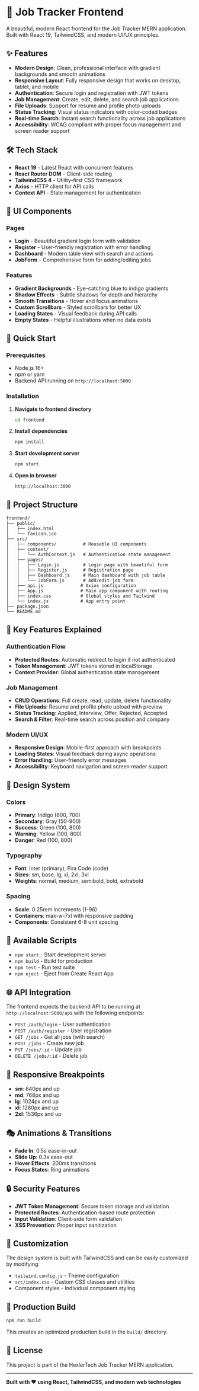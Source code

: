# 🚀 Job Tracker Frontend

A beautiful, modern React frontend for the Job Tracker MERN application. Built with React 19, TailwindCSS, and modern UI/UX principles.

## ✨ Features

- **Modern Design**: Clean, professional interface with gradient backgrounds and smooth animations
- **Responsive Layout**: Fully responsive design that works on desktop, tablet, and mobile
- **Authentication**: Secure login and registration with JWT tokens
- **Job Management**: Create, edit, delete, and search job applications
- **File Uploads**: Support for resume and profile photo uploads
- **Status Tracking**: Visual status indicators with color-coded badges
- **Real-time Search**: Instant search functionality across job applications
- **Accessibility**: WCAG compliant with proper focus management and screen reader support

## 🛠️ Tech Stack

- **React 19** - Latest React with concurrent features
- **React Router DOM** - Client-side routing
- **TailwindCSS 4** - Utility-first CSS framework
- **Axios** - HTTP client for API calls
- **Context API** - State management for authentication

## 🎨 UI Components

### Pages
- **Login** - Beautiful gradient login form with validation
- **Register** - User-friendly registration with error handling
- **Dashboard** - Modern table view with search and actions
- **JobForm** - Comprehensive form for adding/editing jobs

### Features
- **Gradient Backgrounds** - Eye-catching blue to indigo gradients
- **Shadow Effects** - Subtle shadows for depth and hierarchy
- **Smooth Transitions** - Hover and focus animations
- **Custom Scrollbars** - Styled scrollbars for better UX
- **Loading States** - Visual feedback during API calls
- **Empty States** - Helpful illustrations when no data exists

## 🚀 Quick Start

### Prerequisites
- Node.js 16+ 
- npm or yarn
- Backend API running on `http://localhost:5000`

### Installation

1. **Navigate to frontend directory**
   ```bash
   cd frontend
   ```

2. **Install dependencies**
   ```bash
   npm install
   ```

3. **Start development server**
   ```bash
   npm start
   ```

4. **Open in browser**
   ```
   http://localhost:3000
   ```

## 📁 Project Structure

```
frontend/
├── public/
│   ├── index.html
│   └── favicon.ico
├── src/
│   ├── components/          # Reusable UI components
│   ├── context/
│   │   └── AuthContext.js   # Authentication state management
│   ├── pages/
│   │   ├── Login.js         # Login page with beautiful form
│   │   ├── Register.js      # Registration page
│   │   ├── Dashboard.js     # Main dashboard with job table
│   │   └── JobForm.js       # Add/edit job form
│   ├── api.js              # Axios configuration
│   ├── App.js              # Main app component with routing
│   ├── index.css           # Global styles and Tailwind
│   └── index.js            # App entry point
├── package.json
└── README.md
```

## 🎯 Key Features Explained

### Authentication Flow
- **Protected Routes**: Automatic redirect to login if not authenticated
- **Token Management**: JWT tokens stored in localStorage
- **Context Provider**: Global authentication state management

### Job Management
- **CRUD Operations**: Full create, read, update, delete functionality
- **File Uploads**: Resume and profile photo upload with preview
- **Status Tracking**: Applied, Interview, Offer, Rejected, Accepted
- **Search & Filter**: Real-time search across position and company

### Modern UI/UX
- **Responsive Design**: Mobile-first approach with breakpoints
- **Loading States**: Visual feedback during async operations
- **Error Handling**: User-friendly error messages
- **Accessibility**: Keyboard navigation and screen reader support

## 🎨 Design System

### Colors
- **Primary**: Indigo (600, 700)
- **Secondary**: Gray (50-900)
- **Success**: Green (100, 800)
- **Warning**: Yellow (100, 800)
- **Danger**: Red (100, 800)

### Typography
- **Font**: Inter (primary), Fira Code (code)
- **Sizes**: sm, base, lg, xl, 2xl, 3xl
- **Weights**: normal, medium, semibold, bold, extrabold

### Spacing
- **Scale**: 0.25rem increments (1-96)
- **Containers**: max-w-7xl with responsive padding
- **Components**: Consistent 6-8 unit spacing

## 🔧 Available Scripts

- `npm start` - Start development server
- `npm build` - Build for production
- `npm test` - Run test suite
- `npm eject` - Eject from Create React App

## 🌐 API Integration

The frontend expects the backend API to be running at `http://localhost:5000/api` with the following endpoints:

- `POST /auth/login` - User authentication
- `POST /auth/register` - User registration
- `GET /jobs` - Get all jobs (with search)
- `POST /jobs` - Create new job
- `PUT /jobs/:id` - Update job
- `DELETE /jobs/:id` - Delete job

## 📱 Responsive Breakpoints

- **sm**: 640px and up
- **md**: 768px and up
- **lg**: 1024px and up
- **xl**: 1280px and up
- **2xl**: 1536px and up

## 🎭 Animations & Transitions

- **Fade In**: 0.5s ease-in-out
- **Slide Up**: 0.3s ease-out
- **Hover Effects**: 200ms transitions
- **Focus States**: Ring animations

## 🔒 Security Features

- **JWT Token Management**: Secure token storage and validation
- **Protected Routes**: Authentication-based route protection
- **Input Validation**: Client-side form validation
- **XSS Prevention**: Proper input sanitization

## 🎨 Customization

The design system is built with TailwindCSS and can be easily customized by modifying:

- `tailwind.config.js` - Theme configuration
- `src/index.css` - Custom CSS classes and utilities
- Component styles - Individual component styling

## 🚀 Production Build

```bash
npm run build
```

This creates an optimized production build in the `build/` directory.

## 📄 License

This project is part of the HexlerTech Job Tracker MERN application.

---

**Built with ❤️ using React, TailwindCSS, and modern web technologies**
